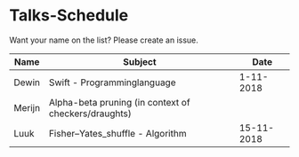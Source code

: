 # Talks-Schedule
Want your name on the list?
Please create an issue.

| Name |           Subject            |  Date   |
|------|------------------------------|---------|
| Dewin| Swift - Programminglanguage  |1-11-2018|
| Merijn | Alpha-beta pruning (in context of checkers/draughts)                             |         |
| Luuk | Fisher–Yates_shuffle - Algorithm|15-11-2018|